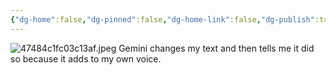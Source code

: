```yaml
---
{"dg-home":false,"dg-pinned":false,"dg-home-link":false,"dg-publish":true,"tags":["dgblip"],"disabled rules":["yaml-title","yaml-title-alias","file-name-heading"],"title":"philipp on mastodon @ 2024-04-20","created-date":"2024-04-20T07:15:17","id":112302313793981140,"updated-date":"2025-05-02T08:50:44","dg-path":"blips/112302313793981132.md","permalink":"/blips/112302313793981132/","dgPassFrontmatter":true}
---
```



![47484c1fc03c13af.jpeg](/img/user/attachments/47484c1fc03c13af.jpeg)
Gemini changes my text and then tells me it did so because it adds to my own voice.



